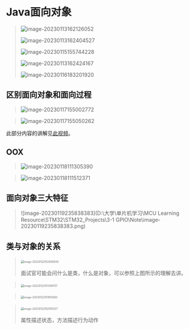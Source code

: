 # Java面向对象

> ![image-20230113162126052](E:\Typora\Image\image-20230113162126052.png)
>
> ![image-20230113162404527](E:\Typora\Image\image-20230113162404527.png)
>
> ![image-20230115155744228](E:\Typora\Image\image-20230115155744228.png)
>
> ![image-20230113162424167](E:\Typora\Image\image-20230113162424167.png)
>
> ![image-20230116183201920](E:\Typora\Image\image-20230116183201920.png)

## 区别面向对象和面向过程

> ![image-20230117155002772](E:\Typora\Image\image-20230117155002772.png)

> ![image-20230117155050262](E:\Typora\Image\image-20230117155050262.png)

此部分内容的讲解见[此视频](https://www.bilibili.com/video/BV1Rx411876f/?p=376&spm_id_from=pageDriver&vd_source=b8a7d9f6d396acb27e811371a96d6e9a)。

## OOX

> ![image-20230118111305390](E:\Typora\Image\image-20230118111305390.png)

> ![image-20230118111512371](E:\Typora\Image\image-20230118111512371.png)

## 面向对象三大特征

> ![image-20230119235838383](D:\大学\单片机学习\MCU Learning Resource\STM32\STM32_Projects\3-1 GPIO\Note\image-20230119235838383.png)

## 类与对象的关系

> ​	<img src="D:\大学\单片机学习\MCU Learning Resource\STM32\STM32_Projects\3-1 GPIO\Note\image-20230122102000830.png" alt="image-20230122102000830" style="zoom:50%;" />
>
> 面试官可能会问什么是类，什么是对象，可以参照上图所示的理解去讲。

> ​	<img src="D:\大学\单片机学习\MCU Learning Resource\STM32\STM32_Projects\3-1 GPIO\Note\image-20230122101359757.png" alt="image-20230122101359757" style="zoom:50%;" />

> ​	<img src="D:\大学\单片机学习\MCU Learning Resource\STM32\STM32_Projects\3-1 GPIO\Note\image-20230122101914363.png" alt="image-20230122101914363" style="zoom:50%;" />

> ​	<img src="D:\大学\单片机学习\MCU Learning Resource\STM32\STM32_Projects\3-1 GPIO\Note\image-20230122102105537.png" alt="image-20230122102105537" style="zoom:50%;" />
>
> 属性描述状态，方法描述行为动作
